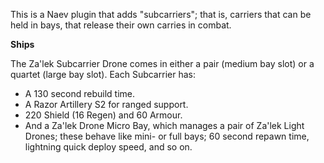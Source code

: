 This is a Naev plugin that adds "subcarriers"; that is, carriers that can be held in bays, that release their own carries in combat.

**Ships**

The Za'lek Subcarrier Drone comes in either a pair (medium bay slot) or a quartet (large bay slot). Each Subcarrier has:
- A 130 second rebuild time.
- A Razor Artillery S2 for ranged support.
- 220 Shield (16 Regen) and 60 Armour.
- And a Za'lek Drone Micro Bay, which manages a pair of Za'lek Light Drones; these behave like mini- or full bays; 60 second repawn time, lightning quick deploy speed, and so on.
